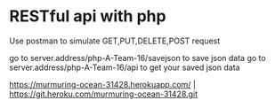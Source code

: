 # RESTful api with php

Use postman to simulate GET,PUT,DELETE,POST request

go to server.address/php-A-Team-16/savejson to save json data
go to server.address/php-A-Team-16/api to get your saved json data



https://murmuring-ocean-31428.herokuapp.com/ | https://git.heroku.com/murmuring-ocean-31428.git